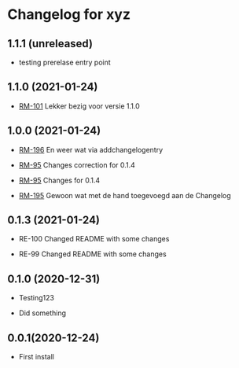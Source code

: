 Changelog for xyz
=================

1.1.1 (unreleased)
------------------

- testing prerelase entry point


1.1.0 (2021-01-24)
------------------

- [RM-101](https://aesset.atlassian.net/browse/RM-101) Lekker bezig voor versie 1.1.0


1.0.0 (2021-01-24)
------------------

- [RM-196](https://aesset.atlassian.net/browse/RM-196) En weer wat via addchangelogentry

- [RM-95](https://aesset.atlassian.net/browse/RM-95) Changes correction for 0.1.4

- [RM-95](https://aesset.atlassian.net/browse/RM-95) Changes for 0.1.4

- [RM-195](https://aesset.atlassian.net/browse/RM-195) Gewoon wat met de hand toegevoegd aan de Changelog


0.1.3 (2021-01-24)
------------------

- RE-100 Changed README with some changes

- RE-99 Changed README with some changes


0.1.0 (2020-12-31)
----------------

- Testing123

- Did something

0.0.1(2020-12-24)
----------------

- First install